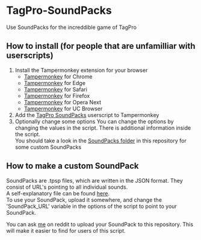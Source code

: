 # TagPro-SoundPacks
Use SoundPacks for the increddible game of TagPro

## How to install (for people that are unfamilliar with userscripts)
1. Install the Tampermonkey extension for your browser
   + [Tampermonkey](https://chrome.google.com/webstore/detail/dhdgffkkebhmkfjojejmpbldmpobfkfo "Install on Chrome") for Chrome
   + [Tampermonkey](https://www.microsoft.com/store/apps/9NBLGGH5162S "Install on Edge") for Edge
   + [Tampermonkey](https://safari.tampermonkey.net/tampermonkey.safariextz "Install on Safari") for Safari
   + [Tampermonkey](https://addons.mozilla.org/en-US/firefox/addon/tampermonkey/ "Install on Firefox") for Firefox
   + [Tampermonkey](https://addons.opera.com/en/extensions/details/tampermonkey-beta/ "Install on Opera Next") for Opera Next
   + [Tampermonkey](https://play.google.com/store/apps/details?id=net.tampermonkey.uc "Install on UC Browser") for UC Browser
2. Add the [TagPro SoundPacks](tpsp.user.js "Add to Tampermonkey") userscript to Tampermonkey
3. Optionally change some options
   You can change the options by changing the values in the script. There is additional information inside the script.  
   You should take a look in the [SoundPacks folder](SoundPacks "SoundPacks") in this repository for some custom SoundPacks

## How to make a custom SoundPack
SoundPacks are .tpsp files, which are written in the JSON format. They consist of URL's pointing to all individual sounds.  
A self-explanatory file can be found [here](SoundPacks/example.tpsp "SoundPacks/example.tpsp").  
To use your SoundPack, upload it somewhere, and change the 'SoundPack_URL' variable in the options of the script to point to your SoundPack.

You can ask [me](https://reddit.com/user/wilcooo "/u/wilcooo") on reddit to upload your SoundPack to this repository. This will make it easier to find for users of this script.
